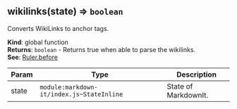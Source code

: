 <a name="wikilinks"></a>

## wikilinks(state) ⇒ <code>boolean</code>
Converts WikiLinks to anchor tags.

**Kind**: global function  
**Returns**: <code>boolean</code> - Returns true when able to parse the wikilinks.  
**See**: [Ruler.before](https://markdown-it.github.io/markdown-it/#Ruler.before)  

| Param | Type | Description |
| --- | --- | --- |
| state | <code>module:markdown-it/index.js~StateInline</code> | State of MarkdownIt. |

